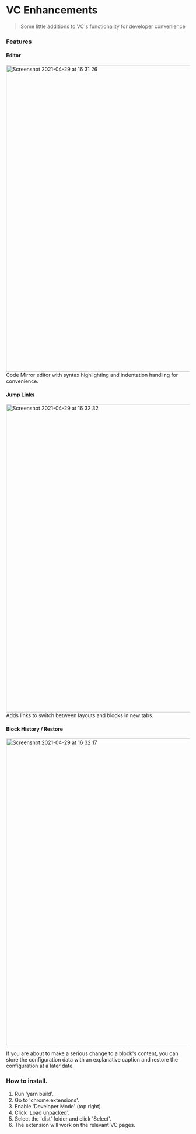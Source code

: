 # VC Enhancements

>Some little additions to VC's functionality for developer convenience

### Features

#### Editor
 <img width="839" alt="Screenshot 2021-04-29 at 16 31 26" src="https://user-images.githubusercontent.com/69458995/116577673-989a1780-a908-11eb-9f27-627f23ff054d.png">
Code Mirror editor with syntax highlighting and indentation handling for convenience.
 
#### Jump Links
<img width="843" alt="Screenshot 2021-04-29 at 16 32 32" src="https://user-images.githubusercontent.com/69458995/116577729-aa7bba80-a908-11eb-86e6-995aa417dc5b.png">
Adds links to switch between layouts and blocks in new tabs.

#### Block History / Restore
<img width="839" alt="Screenshot 2021-04-29 at 16 32 17" src="https://user-images.githubusercontent.com/69458995/116577840-c0897b00-a908-11eb-9302-bfc3b1980fb1.png">

If you are about to make a serious change to a block's content, you can store the configuration data with an explanative caption and restore the configuration at a later date.

### How to install.

1. Run 'yarn build'.
2. Go to 'chrome:extensions'.
3. Enable 'Developer Mode' (top right).
4. Click 'Load unpacked'.
5. Select the 'dist' folder and click 'Select'.
6. The extension will work on the relevant VC pages.

